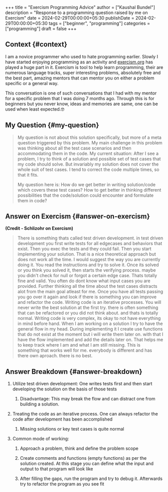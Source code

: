 +++
title = "Exercism Programming Advice"
author = ["Kaushal Bundel"]
description = "Response to a programming question raised by me on Exercism"
date = 2024-02-29T00:00:00+05:30
publishDate = 2024-02-29T00:00:00+05:30
tags = ["beginner", "programming"]
categories = ["programming"]
draft = false
+++

## Context {#context}

I am a novice programmer who used to hate programming earlier. Slowly I have started enjoying programming as an activity and [exercism.org](https://exercism.org/) has played a huge part in it. Exercism is tool to help learn programming, their are numerous language tracks, super interesting problems, absolutely free and the best part, amazing mentors that can mentor you on either a problem specific or a general way.

This conversation is one of such conversations that I had with my mentor for a specific problem that I was doing 7 months ago. Through this is for beginners but you never know, ideas and memories are same, one can be used when least expected.🤓


## My Question {#my-question}

>
>
> My question is not about this solution specifically, but more of a meta question triggered by this problem. My main challenge in this problem was thinking about all the test case scenarios and then accommodating them in the code. My current situation: After I see a problem, I try to think of a solution and possible set of test cases that my code should solve. But invariably my solution does not cover the whole suit of test cases. I tend to correct the code multiple times, so that it fits.
>
> My question here is: How do we get better in writing solution/code which covers these test cases? How to get better in thinking different possibilities that the code/solution could encounter and formulate them in code?


## Answer on Exercism {#answer-on-exercism}

**(Credit - Schlizohr on Exercism)**

> There is something thats called test driven development. in test driven development you first write tests for all edgecases and behaviors that exist. Then you exec the tests and they could fail. Then you start implementing your solution. That is a nice theoretical approach but does not work all the time. I would suggest the way you are currently doing it. You read the instructions and try to solve it. Once its solved or you think you solved it, then starts the verifying process. maybe you didn't check for null or forgot a certain edge case. Thats totally fine and valid. You often do dont know what input cases you are provided. Further thinking all the time about the test cases distracts alot from the main goal atleast for me. Once you have all tests passing you go over it again and look if there is something you can improve and refactor the code. Writing code is an iterative processes. You will never write the best solution at the first try. there is often something that can be refactored or you did not think about. and thats is totally normal. Writing code is very complex, its okay to not have everything in mind before hand. When I am working on a solution I try to have the general flow in my head. During implementing it I create use functions that do not exist at the moment but i will write them later on. with that I have the flow implemented and add the details later on. That helps me to keep track where I am and what I am still missing. This is something that works well for me. everybody is different and has there own aproach. there is no best.


## Answer Breakdown {#answer-breakdown}

1.  Utilize test driven development: One writes tests first and then start developing the solution on the basis of those tests
    1.  Disadvantage: This may break the flow and can distract one from building a solution.

2.  Treating the code as an iterative process. One can always refactor the code after development has been accomplished
    1.  Missing solutions or key test cases is quite normal

3.  Common mode of working:
    1.  Approach a problem, think and define the problem scope

    2.  Create comments and functions (empty functions) as per the solution created. At this stage you can define what the input and output to that program will look like

    3.  After filling the gaps, run the program and try to debug it. Afterwards try to refactor the program as you see fit
